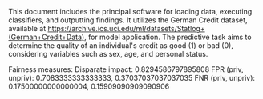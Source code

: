 This document includes the principal software for loading data, executing classifiers, and outputting findings. It utilizes the German Credit dataset, available at https://archive.ics.uci.edu/ml/datasets/Statlog+(German+Credit+Data), for model application. The predictive task aims to determine the quality of an individual's credit as good (1) or bad (0), considering variables such as sex, age, and personal status.



Fairness measures:
Disparate impact: 0.8294586797895808
FPR (priv, unpriv): 0.7083333333333333, 0.37037037037037035
FNR (priv, unpriv): 0.17500000000000004, 0.15909090909090906

